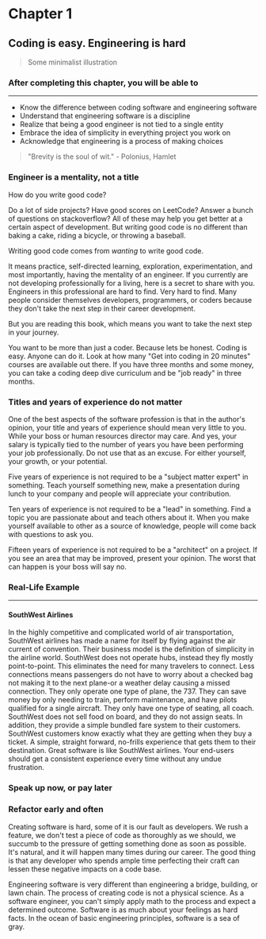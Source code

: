 # Chapter 1

## Coding is easy. Engineering is hard

> Some minimalist illustration

### After completing this chapter, you will be able to

---

- Know the difference between coding software and engineering software
- Understand that engineering software is a discipline
- Realize that being a good engineer is not tied to a single entity
- Embrace the idea of simplicity in everything project you work on
- Acknowledge that engineering is a process of making choices



> "Brevity is the soul of wit." - Polonius, Hamlet

### Engineer is a mentality, not a title

How do you write good code?

Do a lot of side projects? Have good scores on LeetCode? Answer a bunch of questions on stackoverflow? All of these may help you get better at a certain aspect of development. But writing good code is no different than baking a cake, riding a bicycle, or throwing a baseball.

Writing good code comes from *wanting* to write good code.

It means practice, self-directed learning, exploration, experimentation, and most importantly, having the mentality of an engineer. If you currently are not developing professionally for a living, here is a secret to share with you. Engineers in this professional are hard to find. Very hard to find. Many people consider themselves developers, programmers, or coders because they don't take the next step in their career development.

But you are reading this book, which means you want to take the next step in your journey.

You want to be more than just a coder. Because lets be honest. Coding is easy. Anyone can do it. Look at how many "Get into coding in 20 minutes" courses are available out there. If you have three months and some money, you can take a coding deep dive curriculum and be "job ready" in three months.

### Titles and years of experience do not matter

One of the best aspects of the software profession is that in the author's opinion, your title and years of experience should mean very little to you. While your boss or human resources director may care. And yes, your salary is typically tied to the number of years you have been performing your job professionally. Do not use that as an excuse. For either yourself, your growth, or your potential.

Five years of experience is not required to be a "subject matter expert" in something. Teach yourself something new, make a presentation during lunch to your company and people will appreciate your contribution.

Ten years of experience is not required to be a "lead" in something. Find a topic you are passionate about and teach others about it. When you make yourself available to other as a source of knowledge, people will come back with questions to ask you.

Fifteen years of experience is not required to be a "architect" on a project. If you see an area that may be improved, present your opinion. The worst that can happen is your boss will say no.

### Real-Life Example

---

#### SouthWest Airlines

In the highly competitive and complicated world of air transportation, SouthWest airlines has made a name for itself by flying against the air current of convention. Their business model is the definition of simplicity in the airline world. SouthWest does not operate hubs, instead they fly mostly point-to-point. This eliminates the need for many travelers to connect. Less connections means passengers do not have to worry about a checked bag not making it to the next plane-or a weather delay causing a missed connection. They only operate one type of plane, the 737. They can save money by only needing to train, perform maintenance, and have pilots qualified for a single aircraft. They only have one type of seating, all coach. SouthWest does not sell food on board, and they do not assign seats. In addition, they provide a simple bundled fare system to their customers. SouthWest customers know exactly what they are getting when they buy a ticket. A simple, straight forward, no-frills experience that gets them to their destination. Great software is like SouthWest airlines. Your end-users should get a consistent experience every time without any undue frustration.

### Speak up now, or pay later

### Refactor early and often

Creating software is hard, some of it is our fault as developers. We rush a feature, we don't test a piece of code as thoroughly as we should, we succumb to the pressure of getting something done as soon as possible. It's natural, and it will happen many times during our career. The good thing is that any developer who spends ample time perfecting their craft can lessen these negative impacts on a code base.

Engineering software is very different than engineering a bridge, building, or lawn chain. The process of creating code is not a physical science. As a software engineer, you can't simply apply math to the process and expect a determined outcome. Software is as much about your feelings as hard facts. In the ocean of basic engineering principles, software is a sea of gray.
